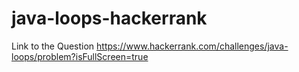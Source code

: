 # java-loops-hackerrank

Link to the Question
https://www.hackerrank.com/challenges/java-loops/problem?isFullScreen=true
